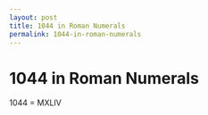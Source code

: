 ```yaml
---
layout: post
title: 1044 in Roman Numerals
permalink: 1044-in-roman-numerals
---
```


# 1044 in Roman Numerals

1044 = MXLIV

